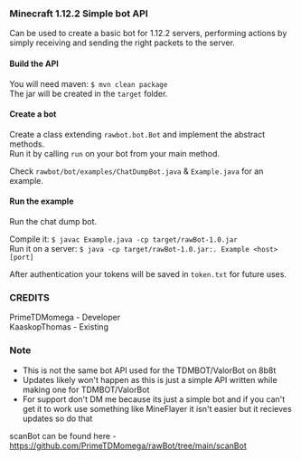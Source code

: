### Minecraft 1.12.2 Simple bot API
Can be used to create a basic bot for 1.12.2 servers, performing actions by simply receiving and sending the right packets to the server.

#### Build the API
You will need maven: ```$ mvn clean package```  
The jar will be created in the ```target``` folder.

#### Create a bot
Create a class extending ```rawbot.bot.Bot``` and implement the abstract methods.  
Run it by calling ```run``` on your bot from your main method.  

Check ```rawbot/bot/examples/ChatDumpBot.java``` & ```Example.java``` for an example.

#### Run the example
Run the chat dump bot.  

Compile it: ```$ javac Example.java -cp target/rawBot-1.0.jar```  
Run it on a server: ```$ java -cp target/rawBot-1.0.jar:. Example <host> [port]```  

After authentication your tokens will be saved in ```token.txt``` for future uses.

### CREDITS

PrimeTDMomega - Developer
<br>
KaaskopThomas - Existing

### Note
 - This is not the same bot API used for the TDMBOT/ValorBot on 8b8t 
 - Updates likely won't happen as this is just a simple API written while making one for TDMBOT/ValorBot
 - For support don't DM me because its just a simple bot and if you can't get it to work use something like MineFlayer it isn't easier but it recieves updates so do that
 
 scanBot can be found here - https://github.com/PrimeTDMomega/rawBot/tree/main/scanBot
